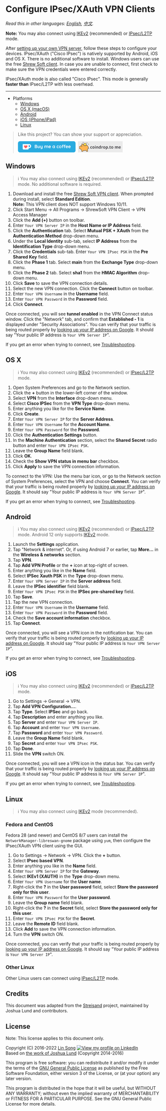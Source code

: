 # Configure IPsec/XAuth VPN Clients

*Read this in other languages: [English](clients-xauth.md), [中文](clients-xauth-zh.md).*

**Note:** You may also connect using [IKEv2](ikev2-howto.md) (recommended) or [IPsec/L2TP](clients.md) mode.

After [setting up your own VPN server](https://github.com/hwdsl2/setup-ipsec-vpn), follow these steps to configure your devices. IPsec/XAuth ("Cisco IPsec") is natively supported by Android, iOS and OS X. There is no additional software to install. Windows users can use the free [Shrew Soft client](https://www.shrew.net/download/vpn). In case you are unable to connect, first check to make sure the VPN credentials were entered correctly.

IPsec/XAuth mode is also called "Cisco IPsec". This mode is generally **faster than** IPsec/L2TP with less overhead.

---
* Platforms
  * [Windows](#windows)
  * [OS X (macOS)](#os-x)
  * [Android](#android)
  * [iOS (iPhone/iPad)](#ios)
  * [Linux](#linux)

> Like this project? You can show your support or appreciation.
>
> <a href="https://ko-fi.com/hwdsl2" target="_blank"><img height="36" width="187" src="images/kofi2.png" border="0" alt="Buy Me a Coffee at ko-fi.com" /></a> &nbsp;<a href="https://coindrop.to/hwdsl2" target="_blank"><img src="images/embed-button.png" height="36" width="145" border="0" alt="Coindrop.to me" /></a>

## Windows

> :information_source: You may also connect using [IKEv2](ikev2-howto.md) (recommended) or [IPsec/L2TP](clients.md) mode. No additional software is required.

1. Download and install the free [Shrew Soft VPN client](https://www.shrew.net/download/vpn). When prompted during install, select **Standard Edition**.   
   **Note:** This VPN client does NOT support Windows 10/11.
1. Click Start Menu -> All Programs -> ShrewSoft VPN Client -> VPN Access Manager
1. Click the **Add (+)** button on toolbar.
1. Enter `Your VPN Server IP` in the **Host Name or IP Address** field.
1. Click the **Authentication** tab. Select **Mutual PSK + XAuth** from the **Authentication Method** drop-down menu.
1. Under the **Local Identity** sub-tab, select **IP Address** from the **Identification Type** drop-down menu.
1. Click the **Credentials** sub-tab. Enter `Your VPN IPsec PSK` in the **Pre Shared Key** field.
1. Click the **Phase 1** tab. Select **main** from the **Exchange Type** drop-down menu.
1. Click the **Phase 2** tab. Select **sha1** from the **HMAC Algorithm** drop-down menu.
1. Click **Save** to save the VPN connection details.
1. Select the new VPN connection. Click the **Connect** button on toolbar.
1. Enter `Your VPN Username` in the **Username** field.
1. Enter `Your VPN Password` in the **Password** field.
1. Click **Connect**.

Once connected, you will see **tunnel enabled** in the VPN Connect status window. Click the "Network" tab, and confirm that **Established - 1** is displayed under "Security Associations". You can verify that your traffic is being routed properly by [looking up your IP address on Google](https://www.google.com/search?q=my+ip). It should say "Your public IP address is `Your VPN Server IP`".

If you get an error when trying to connect, see [Troubleshooting](clients.md#troubleshooting).

## OS X

> :information_source: You may also connect using [IKEv2](ikev2-howto.md) (recommended) or [IPsec/L2TP](clients.md) mode.

1. Open System Preferences and go to the Network section.
1. Click the **+** button in the lower-left corner of the window.
1. Select **VPN** from the **Interface** drop-down menu.
1. Select **Cisco IPSec** from the **VPN Type** drop-down menu.
1. Enter anything you like for the **Service Name**.
1. Click **Create**.
1. Enter `Your VPN Server IP` for the **Server Address**.
1. Enter `Your VPN Username` for the **Account Name**.
1. Enter `Your VPN Password` for the **Password**.
1. Click the **Authentication Settings** button.
1. In the **Machine Authentication** section, select the **Shared Secret** radio button and enter `Your VPN IPsec PSK`.
1. Leave the **Group Name** field blank.
1. Click **OK**.
1. Check the **Show VPN status in menu bar** checkbox.
1. Click **Apply** to save the VPN connection information.

To connect to the VPN: Use the menu bar icon, or go to the Network section of System Preferences, select the VPN and choose **Connect**. You can verify that your traffic is being routed properly by [looking up your IP address on Google](https://www.google.com/search?q=my+ip). It should say "Your public IP address is `Your VPN Server IP`".

If you get an error when trying to connect, see [Troubleshooting](clients.md#troubleshooting).

## Android

> :information_source: You may also connect using [IKEv2](ikev2-howto.md) (recommended) or [IPsec/L2TP](clients.md) mode. Android 12 only supports [IKEv2](ikev2-howto.md) mode.

1. Launch the **Settings** application.
1. Tap "Network & internet". Or, if using Android 7 or earlier, tap **More...** in the **Wireless & networks** section.
1. Tap **VPN**.
1. Tap **Add VPN Profile** or the **+** icon at top-right of screen.
1. Enter anything you like in the **Name** field.
1. Select **IPSec Xauth PSK** in the **Type** drop-down menu.
1. Enter `Your VPN Server IP` in the **Server address** field.
1. Leave the **IPSec identifier** field blank.
1. Enter `Your VPN IPsec PSK` in the **IPSec pre-shared key** field.
1. Tap **Save**.
1. Tap the new VPN connection.
1. Enter `Your VPN Username` in the **Username** field.
1. Enter `Your VPN Password` in the **Password** field.
1. Check the **Save account information** checkbox.
1. Tap **Connect**.

Once connected, you will see a VPN icon in the notification bar. You can verify that your traffic is being routed properly by [looking up your IP address on Google](https://www.google.com/search?q=my+ip). It should say "Your public IP address is `Your VPN Server IP`".

If you get an error when trying to connect, see [Troubleshooting](clients.md#troubleshooting).

## iOS

> :information_source: You may also connect using [IKEv2](ikev2-howto.md) (recommended) or [IPsec/L2TP](clients.md) mode.

1. Go to Settings -> General -> VPN.
1. Tap **Add VPN Configuration...**.
1. Tap **Type**. Select **IPSec** and go back.
1. Tap **Description** and enter anything you like.
1. Tap **Server** and enter `Your VPN Server IP`.
1. Tap **Account** and enter `Your VPN Username`.
1. Tap **Password** and enter `Your VPN Password`.
1. Leave the **Group Name** field blank.
1. Tap **Secret** and enter `Your VPN IPsec PSK`.
1. Tap **Done**.
1. Slide the **VPN** switch ON.

Once connected, you will see a VPN icon in the status bar. You can verify that your traffic is being routed properly by [looking up your IP address on Google](https://www.google.com/search?q=my+ip). It should say "Your public IP address is `Your VPN Server IP`".

If you get an error when trying to connect, see [Troubleshooting](clients.md#troubleshooting).

## Linux

> :information_source: You may also connect using [IKEv2](ikev2-howto.md) mode (recommended).

### Fedora and CentOS

Fedora 28 (and newer) and CentOS 8/7 users can install the `NetworkManager-libreswan-gnome` package using `yum`, then configure the IPsec/XAuth VPN client using the GUI.

1. Go to Settings -> Network -> VPN. Click the **+** button.
1. Select **IPsec based VPN**.
1. Enter anything you like in the **Name** field.
1. Enter `Your VPN Server IP` for the **Gateway**.
1. Select **IKEv1 (XAUTH)** in the **Type** drop-down menu.
1. Enter `Your VPN Username` for the **User name**.
1. Right-click the **?** in the **User password** field, select **Store the password only for this user**.
1. Enter `Your VPN Password` for the **User password**.
1. Leave the **Group name** field blank.
1. Right-click the **?** in the **Secret** field, select **Store the password only for this user**.
1. Enter `Your VPN IPsec PSK` for the **Secret**.
1. Leave the **Remote ID** field blank.
1. Click **Add** to save the VPN connection information.
1. Turn the **VPN** switch ON.

Once connected, you can verify that your traffic is being routed properly by [looking up your IP address on Google](https://www.google.com/search?q=my+ip). It should say "Your public IP address is `Your VPN Server IP`".

### Other Linux

Other Linux users can connect using [IPsec/L2TP](clients.md#linux) mode.

## Credits

This document was adapted from the [Streisand](https://github.com/StreisandEffect/streisand) project, maintained by Joshua Lund and contributors.

## License

Note: This license applies to this document only.

Copyright (C) 2016-2022 [Lin Song](https://github.com/hwdsl2) [![View my profile on LinkedIn](https://static.licdn.com/scds/common/u/img/webpromo/btn_viewmy_160x25.png)](https://www.linkedin.com/in/linsongui)   
Based on [the work of Joshua Lund](https://github.com/StreisandEffect/streisand/blob/6aa6b6b2735dd829ca8c417d72eb2768a89b6639/playbooks/roles/l2tp-ipsec/templates/instructions.md.j2) (Copyright 2014-2016)

This program is free software: you can redistribute it and/or modify it under the terms of the [GNU General Public License](https://www.gnu.org/licenses/gpl.html) as published by the Free Software Foundation, either version 3 of the License, or (at your option) any later version.

This program is distributed in the hope that it will be useful, but WITHOUT ANY WARRANTY; without even the implied warranty of MERCHANTABILITY or FITNESS FOR A PARTICULAR PURPOSE. See the GNU General Public License for more details.

